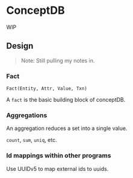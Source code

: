 # ConceptDB

WIP

## Design

> Note: Still pulling my notes in.

### Fact

`Fact(Entity, Attr, Value, Txn)`

A `fact` is the basic building block of conceptDB.

### Aggregations

An aggregation reduces a set into a single value.

`count`, `sum`, `uniq`, etc.

### Id mappings within other programs

Use UUIDv5 to map external ids to uuids.
